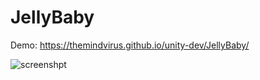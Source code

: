 # JellyBaby

Demo: https://themindvirus.github.io/unity-dev/JellyBaby/

![screenshpt](https://github.com/themindvirus/unity-dev/JellyBaby/screenshot.png)
